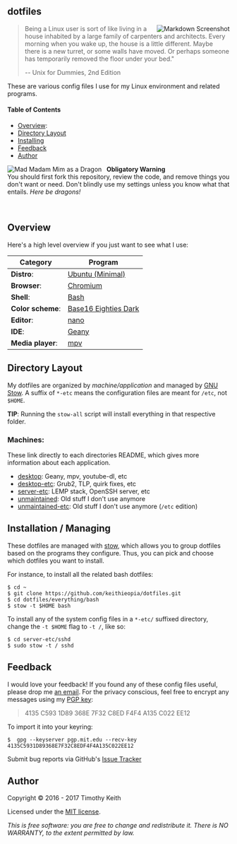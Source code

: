 ## dotfiles

<img align="right" alt="Markdown Screenshot" src="https://raw.githubusercontent.com/keithieopia/dotfiles/master/.readme-assets/markdown_circle.png">

> Being a Linux user is sort of like living in a house inhabited by a large family of carpenters and architects. Every morning when you wake up, the house is a little different. Maybe there is a new turret, or some walls have moved. Or perhaps someone has temporarily removed the floor under your bed."
>  
> -- Unix for Dummies, 2nd Edition

These are various config files I use for my Linux environment and 
related programs.

#### Table of Contents
* [Overview](#overview):
* [Directory Layout](#layout)
* [Installing](#stow)
* [Feedback](#feedback)
* [Author](#author)


<img alt="Mad Madam Mim as a Dragon" style="padding-right: 8px" align="left" src="https://raw.githubusercontent.com/keithieopia/dotfiles/master/.readme-assets/mad_madam_min.png">

**Obligatory Warning**  
You should first fork this repository, review the code, and remove 
things you don't want or need. Don't blindly use my settings unless you 
know what that entails. *Here be dragons!*  

<br>

## Overview
<a name="overview"></a>
Here's a high level overview if you just want to see what I use:

| Category          | Program                                                                      |
| ----------------- | ---------------------------------------------------------------------------- |
| **Distro**:       | [Ubuntu (Minimal)](https://help.ubuntu.com/community/Installation/MinimalCD) |
| **Browser**:      | [Chromium](https://www.chromium.org)                                         |
| **Shell**:        | [Bash](https://www.gnu.org/software/bash)                                    |
| **Color scheme**: | [Base16 Eighties Dark](https://github.com/chriskempson/base16-xresources)    |
| **Editor**:       | [nano](http://www.nano-editor.org)                                           |
| **IDE**:          | [Geany](http://www.geany.org)                                                |
| **Media player**: | [mpv](https://mpv.io)                                                        |


## Directory Layout
<a name="layout"></a>
My dotfiles are organized by *machine/application* and managed by 
[GNU Stow](#stow). A suffix of `*-etc` means the configuration files are
meant for `/etc`, not `$HOME`.  

**TIP**: Running the `stow-all` script will install everything in that 
respective folder. 

### Machines:
These link directly to each directories README, which gives more 
information about each application.

* [desktop](https://github.com/keithieopia/dotfiles/blob/master/desktop/README.md): 
  Geany, mpv, youtube-dl, etc
* [desktop-etc](https://github.com/keithieopia/dotfiles/blob/master/desktop-etc/README.md): 
  Grub2, TLP, quirk fixes, etc
* [server-etc](https://github.com/keithieopia/dotfiles/blob/master/server-etc/README.md): 
  LEMP stack, OpenSSH server, etc
* [unmaintained](https://github.com/keithieopia/dotfiles/blob/master/unmaintained/README.md): 
  Old stuff I don't use anymore
* [unmaintained-etc](https://github.com/keithieopia/dotfiles/blob/master/unmaintained-etc/README.md): 
  Old stuff I don't use anymore (`/etc` edition)


## Installation / Managing
<a name="stow"></a>
These dotfiles are managed with [stow](http://www.gnu.org/software/stow/),
which allows you to group dotfiles based on the programs they configure. 
Thus, you can pick and choose which dotfiles you want to install.  

For instance, to install all the related bash dotfiles:

```console
$ cd ~  
$ git clone https://github.com/keithieopia/dotfiles.git  
$ cd dotfiles/everything/bash 
$ stow -t $HOME bash
```

To install any of the system config files in a `*-etc/` suffixed 
directory, change the `-t $HOME` flag to `-t /`, like so:

```console
$ cd server-etc/sshd
$ sudo stow -t / sshd
```

## Feedback
<a name="feedback"></a>
I would love your feedback! If you found any of these config files useful,
please drop me [an email](mailto:timothykeith@gmail.com). For the privacy
conscious, feel free to encrypt any messages using my [PGP key](http://pgp.mit.edu/pks/lookup?op=vindex&fingerprint=on&search=0xF4F4A135C022EE12):

> 4135 C593 1D89 368E 7F32 C8ED F4F4 A135 C022 EE12

To import it into your keyring:
```console
$  gpg --keyserver pgp.mit.edu --recv-key 4135C5931D89368E7F32C8EDF4F4A135C022EE12
```

Submit bug reports via GitHub's [Issue Tracker](https://github.com/keithieopia/dotfiles/issues)


## Author
<a name="author"></a>
Copyright &copy; 2016 - 2017 Timothy Keith

Licensed under the [MIT license](https://github.com/keithieopia/dotfiles/blob/master/LICENSE).

*This is free software: you are free to change and redistribute it. There is NO
WARRANTY, to the extent permitted by law.*
